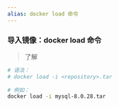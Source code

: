 ```yaml
---
alias: docker load 命令
---
```


### 导入镜像：docker load 命令

> 了解

```bash
# 语法：
# docker load -i <repository>.tar
  
# 例如：
docker load -i mysql-8.0.28.tar
```




